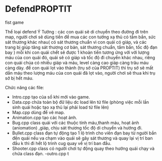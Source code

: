 # DefendPROPTIT
fist game

Thể loại defend
Ý Tưởng : các con quái sẽ di chuyển theo đường đi trên map, người chơi sẽ dùng tiền để mua các con
tướng xạ thủ có tầm bắn, sức sát thương khác nhau( có sát thương chuẩn vì con
quái có giáp, và các trang bị giúp tăng sát thương cơ bản, sát thương chuẩn, tầm bắn, tốc độ đạn bay ) mỗi khi con quái chết sẽ được 1 khoản tiền tương ứng với
với lượng máu của con quái đó, quái sẽ có giáp và tốc độ đi chuyển khác nhau, riêng con quái
chúa có nhiều giáp và máu, level càng cao giáp càng trâu máu càng dày. để con quái lọt vào thành (trụ sở của PROPTIT) thì trụ sở sẽ mất dần máu
theo lượng máu của con quái đã lọt vào, người chơi sẽ thua khi trụ sở bị hết máu.

Chức năng các file: 
- Intro.cpp tạo của sổ khi mới vào game.
- Data.cpp chứa toàn bộ đữ liệu dc load lên từ file (phòng việc mỗi lần sinh quái
hoặc tạo xạ thủ lại phải load từ file lên)
- Map.cpp dùng để vẽ map.
- Animation.cpp tạo các hoạt ảnh.
- Bug.cpp class quái với các thuộc tính máu,thanh máu, hoạt ảnh (aniomation) ,giáp, chịu sát thương
tốc độ di chuyển và hướng đi.
- Bullet.cpp class đạn tự động tạo 1 lộ trình cho viên đạn bay từ người bắn đến quái nếu va chạm
vào quái sẽ gây sát thương và quay lại vị trí ban đầu k thì đi hết lộ trình cug quay về vị trí ban đầu.
- Shooter.cpp class có người chơi tự động quay theo hướng quái chạy và chứa class đạn.
-outro.cpp t
